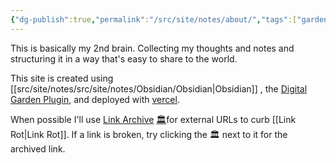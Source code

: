 ```yaml
---
{"dg-publish":true,"permalink":"/src/site/notes/about/","tags":["gardenEntry"],"noteIcon":"","created":"2025-03-15T17:59:15.355-07:00","updated":"2025-03-15T18:16:45.542-07:00"}
---
```




This is basically my 2nd brain. Collecting my thoughts and notes and structuring it in a way that's easy to share to the world. 

This site is created using [[src/site/notes/src/site/notes/Obsidian/Obsidian\|Obsidian]] , the [Digital Garden Plugin](https://dg-docs.ole.dev/), and deployed with [vercel](https://vercel.com/). 

When possible I'll use [Link Archive](https://github.com/tomzorz/obsidian-link-archive) [🏛️](https://web.archive.org/web/20250314/https://github.com/obsidianmd/obsidian-releases/releases/download/v1.0.3/Obsidian-1.0.3.AppImage)for external URLs to curb [[Link Rot\|Link Rot]].
If a link is broken, try clicking the 🏛️ next to it for the archived link.  